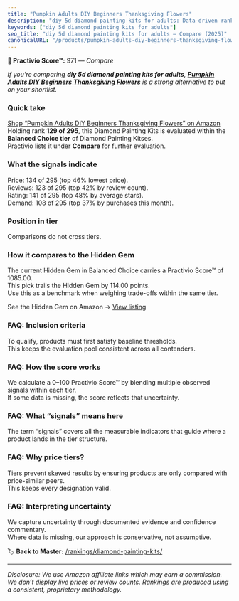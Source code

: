 ```yaml
---
title: "Pumpkin Adults DIY Beginners Thanksgiving Flowers"
description: "diy 5d diamond painting kits for adults: Data-driven ranking using the Practivio Score™. Positioned by quality, value, demand, findability, momentum."
keywords: ["diy 5d diamond painting kits for adults"]
seo_title: "diy 5d diamond painting kits for adults — Compare (2025)"
canonicalURL: "/products/pumpkin-adults-diy-beginners-thanksgiving-flowers-B0D5VCG4W2/"
---
```


**🛒 Practivio Score™:** 971 — _Compare_


*If you're comparing **diy 5d diamond painting kits for adults**, **[Pumpkin Adults DIY Beginners Thanksgiving Flowers](https://www.amazon.com/dp/B0D5VCG4W2?tag=practivio-20)** is a strong alternative to put on your shortlist.*
### Quick take
[Shop “Pumpkin Adults DIY Beginners Thanksgiving Flowers” on Amazon](https://www.amazon.com/dp/B0D5VCG4W2?tag=practivio-20)
Holding rank **129 of 295**, this Diamond Painting Kits is evaluated within the **Balanced Choice tier** of Diamond Painting Kitses.  
Practivio lists it under **Compare** for further evaluation.

### What the signals indicate
Price: 134 of 295 (top 46% lowest price).  
Reviews: 123 of 295 (top 42% by review count).  
Rating: 141 of 295 (top 48% by average stars).  
Demand: 108 of 295 (top 37% by purchases this month).

### Position in tier
Comparisons do not cross tiers.

### How it compares to the Hidden Gem
The current Hidden Gem in Balanced Choice carries a Practivio Score™ of 1085.00.  
This pick trails the Hidden Gem by 114.00 points.  
Use this as a benchmark when weighing trade-offs within the same tier.  

See the Hidden Gem on Amazon → [View listing](https://www.amazon.com/dp/B07P5YDBZR?tag=practivio-20)

### FAQ: Inclusion criteria
To qualify, products must first satisfy baseline thresholds.  
This keeps the evaluation pool consistent across all contenders.

### FAQ: How the score works
We calculate a 0–100 Practivio Score™ by blending multiple observed signals within each tier.  
If some data is missing, the score reflects that uncertainty.

### FAQ: What “signals” means here
The term “signals” covers all the measurable indicators that guide where a product lands in the tier structure.

### FAQ: Why price tiers?
Tiers prevent skewed results by ensuring products are only compared with price-similar peers.  
This keeps every designation valid.

### FAQ: Interpreting uncertainty
We capture uncertainty through documented evidence and confidence commentary.  
Where data is missing, our approach is conservative, not assumptive.

<!-- Missing template for Compare/CompareWithinPriceClass -->


🏷️ **Back to Master:** [/rankings/diamond-painting-kits/](/rankings/diamond-painting-kits/)

---
_Disclosure: We use Amazon affiliate links which may earn a commission. We don’t display live prices or review counts. Rankings are produced using a consistent, proprietary methodology._
